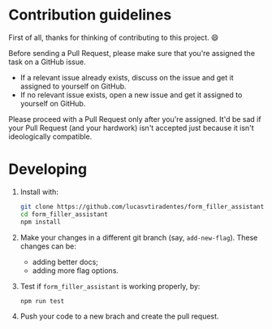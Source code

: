 # Contribution guidelines

First of all, thanks for thinking of contributing to this project. :smile:

Before sending a Pull Request, please make sure that you're assigned the task on a GitHub issue.

- If a relevant issue already exists, discuss on the issue and get it assigned to yourself on GitHub.
- If no relevant issue exists, open a new issue and get it assigned to yourself on GitHub.

Please proceed with a Pull Request only after you're assigned. It'd be sad if your Pull Request (and your hardwork) isn't accepted just because it isn't ideologically compatible.

# Developing

1. Install with:

   ```sh
   git clone https://github.com/lucasvtiradentes/form_filler_assistant
   cd form_filler_assistant
   npm install
   ```

2. Make your changes in a different git branch (say, `add-new-flag`). These changes can be:

   - adding better docs;
   - adding more flag options.

3. Test if `form_filler_assistant` is working properly, by:

   ```sh
   npm run test
   ```

4. Push your code to a new brach and create the pull request.
